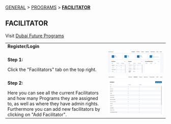 [GENERAL](/WIKI_README.md) > [PROGRAMS](PROGRAMS/README.md) > **[FACILITATOR](PROGRAMS/programowner.md)**

## FACILITATOR <br>

Visit [Dubai Future Programs](https://programs.dubaifuture.gov.ae)

<table>
  <thead>
  </thead>
  <tbody>
    <tr>
      <tr><td colspan="3"><b>Register/Login</b></td>      
    </tr>
    <tr>
      <td style="text-align: left"><p><b>Step 1:</b></p>Click the "Facilitators" tab on the top right.</td>
      <td style="text-align: center"><img src="programsdashboard.JPG" alt="Edit-1"></td>
    </tr>
    <tr>
      <td style="text-align: left"><p><b>Step 2:</b></p>Here you can see all the current Facilitators and how many Programs they are assigned to, as well as where they have admin rights. Furthermore you can add new facilitators by clicking on "Add Facilitator".</td>
      <td style="text-align: center"><img src="fac01.JPG" alt="Edit-2"></td>
    </tr>
  </tbody>
</table>
